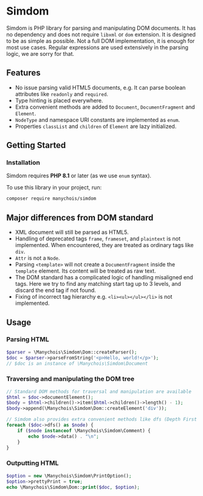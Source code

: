 # Simdom

Simdom is PHP library for parsing and manipulating DOM documents.
It has no dependency and does not require `libxml` or `dom` extension.
It is designed to be as simple as possible.
Not a full DOM implementation, it is enough for most use cases.
Regular expressions are used extensively in the parsing logic, we are sorry for that.

## Features

- No issue parsing valid HTML5 documents, e.g. It can parse boolean attributes like `readonly` and `required`.
- Type hinting is placed everywhere.
- Extra convenient methods are added to `Document`, `DocumentFragment` and `Element`.
- `NodeType` and namespace URI constants are implemented as `enum`.
- Properties `classList` and `children` of `Element` are lazy initialized.

## Getting Started

### Installation

Simdom requires **PHP 8.1** or later (as we use `enum` syntax).

To use this library in your project, run:
```bash
composer require manychois/simdom
```

## Major differences from DOM standard

- XML document will still be parsed as HTML5.
- Handling of deprecated tags `frame`, `frameset`, and `plaintext` is not implemented.
  When encountered, they are treated as ordinary tags like `div`.
- `Attr` is not a `Node`.
- Parsing `<template>` will not create a `DocumentFragment` inside the `template` element.
  Its content will be treated as raw text.
- The DOM standard has a complicated logic of handling misaligned end tags.
  Here we try to find any matching start tag up to 3 levels, and discard the end tag if not found.
- Fixing of incorrect tag hierarchy e.g. `<li><ul></ul></li>` is not implemented.

## Usage

### Parsing HTML

```php
$parser = \Manychois\Simdom\Dom::createParser();
$doc = $parser->parseFromString('<p>Hello, world!</p>');
// $doc is an instance of \Manychois\Simdom\Document
```

### Traversing and manipulating the DOM tree

```php
// Standard DOM methods for traversal and manipulation are available
$html = $doc->documentElement();
$body = $html->children()->item($html->children()->length() - 1);
$body->append(\Manychois\Simdom\Dom::createElement('div'));

// Simdom also provides extra convenient methods like dfs (Depth First Search)
foreach ($doc->dfs() as $node) {
    if ($node instanceof \Manychois\Simdom\Comment) {
        echo $node->data() . "\n";
    }
}
```

### Outputting HTML

```php
$option = new \Manychois\Simdom\PrintOption();
$option->prettyPrint = true;
echo \Manychois\Simdom\Dom::print($doc, $option);
```
